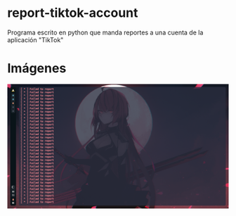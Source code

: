 # report-tiktok-account
Programa escrito en python que manda reportes a una cuenta de la aplicación "TikTok"

# Imágenes
![](./img/img.png)
